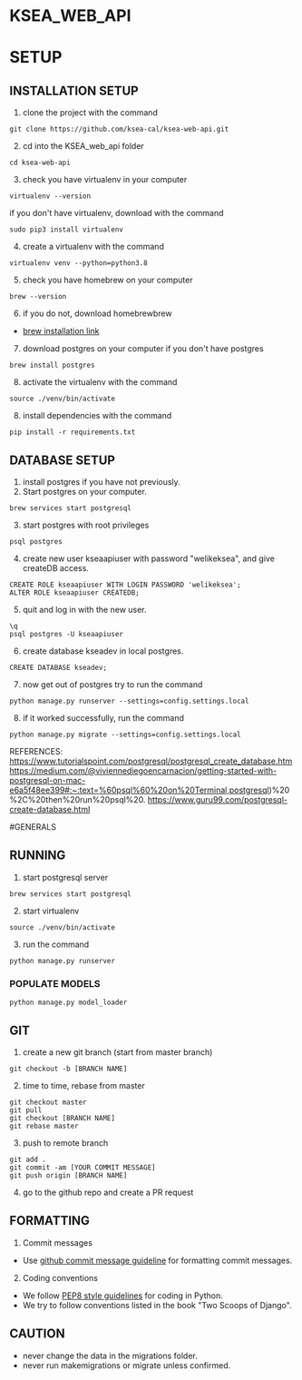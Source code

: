 # KSEA_WEB_API

# SETUP
## INSTALLATION SETUP

1. clone the project with the command
```
git clone https://github.com/ksea-cal/ksea-web-api.git
```
2. cd into the KSEA_web_api folder
```
cd ksea-web-api
```
3. check you have virtualenv in your computer
```
virtualenv --version
```
if you don't have virtualenv, download with the command
```
sudo pip3 install virtualenv
```
4. create a virtualenv with the command
```
virtualenv venv --python=python3.8
```
5. check you have homebrew on your computer
```
brew --version
```
6. if you do not, download homebrewbrew
- [brew installation link](https://brew.sh/})

7. download postgres on your computer if you don't have postgres
```
brew install postgres
```
8. activate the virtualenv with the command
```
source ./venv/bin/activate
```
8. install dependencies with the command
```
pip install -r requirements.txt
```

## DATABASE SETUP

1. install postgres if you have not previously.
2. Start postgres on your computer.
```
brew services start postgresql
```
3. start postgres with root privileges
```
psql postgres
```
4. create new user kseaapiuser with password "welikeksea", and give createDB access.
```
CREATE ROLE kseaapiuser WITH LOGIN PASSWORD 'welikeksea';
ALTER ROLE kseaapiuser CREATEDB;
```
5. quit and log in with the new user.
```
\q
psql postgres -U kseaapiuser
```
6. create database kseadev in local postgres.
```
CREATE DATABASE kseadev;
```
7. now get out of postgres try to run the command 
```
python manage.py runserver --settings=config.settings.local
```
8. if it worked successfully, run the command
```
python manage.py migrate --settings=config.settings.local
```


REFERENCES:
https://www.tutorialspoint.com/postgresql/postgresql_create_database.htm
https://medium.com/@viviennediegoencarnacion/getting-started-with-postgresql-on-mac-e6a5f48ee399#:~:text=%60psql%60%20on%20Terminal,postgresql)%20%2C%20then%20run%20psql%20.
https://www.guru99.com/postgresql-create-database.html

#GENERALS
## RUNNING
1. start postgresql server
```
brew services start postgresql
```
2. start virtualenv
```
source ./venv/bin/activate
```
3. run the command
```
python manage.py runserver
```

### POPULATE MODELS
```
python manage.py model_loader
```

## GIT
1. create a new git branch (start from master branch)
```
git checkout -b [BRANCH NAME]
```

2. time to time, rebase from master
```
git checkout master
git pull
git checkout [BRANCH NAME]
git rebase master
```

3. push to remote branch
```
git add .
git commit -am [YOUR COMMIT MESSAGE]
git push origin [BRANCH NAME]
```

4. go to the github repo and create a PR request


## FORMATTING

1. Commit messages
- Use [github commit message guideline](https://gist.github.com/develar/273e2eb938792cf5f86451fbac2bcd51) for formatting commit messages.
2. Coding conventions
- We follow [PEP8 style guidelines](https://www.python.org/dev/peps/pep-0008/) for coding in Python.
- We try to follow conventions listed in the book "Two Scoops of Django".

## CAUTION

- never change the data in the migrations folder.
- never run makemigrations or migrate unless confirmed.
